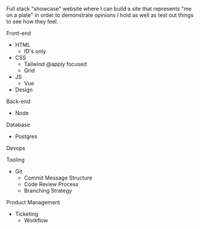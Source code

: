 Full stack "showcase" website where I can build a site that represents "me on a plate" in order to demonstrate opinions I hold as well as test out things to see how they feel.

Front-end
- HTML
    - ID's only
- CSS
    - Tailwind @apply focused
    - Grid
- JS
    - Vue
- Design

Back-end
- Node

Database
- Postgres

Devops

Tooling
- Git
    - Commit Message Structure
    - Code Review Process
    - Branching Strategy

Product Management
- Ticketing
    - Workflow
